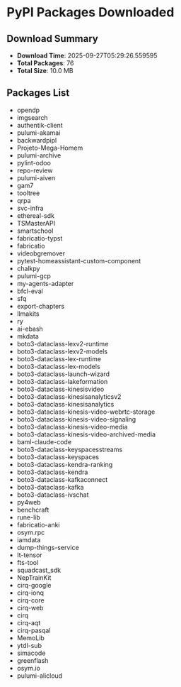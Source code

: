 # PyPI Packages Downloaded

## Download Summary
- **Download Time**: 2025-09-27T05:29:26.559595
- **Total Packages**: 76
- **Total Size**: 10.0 MB

## Packages List
- opendp
- imgsearch
- authentik-client
- pulumi-akamai
- backwardpipl
- Projeto-Mega-Homem
- pulumi-archive
- pylint-odoo
- repo-review
- pulumi-aiven
- gam7
- tooltree
- qrpa
- svc-infra
- ethereal-sdk
- TSMasterAPI
- smartschool
- fabricatio-typst
- fabricatio
- videobgremover
- pytest-homeassistant-custom-component
- chalkpy
- pulumi-gcp
- my-agents-adapter
- bfcl-eval
- sfq
- export-chapters
- llmakits
- ry
- ai-ebash
- mkdata
- boto3-dataclass-lexv2-runtime
- boto3-dataclass-lexv2-models
- boto3-dataclass-lex-runtime
- boto3-dataclass-lex-models
- boto3-dataclass-launch-wizard
- boto3-dataclass-lakeformation
- boto3-dataclass-kinesisvideo
- boto3-dataclass-kinesisanalyticsv2
- boto3-dataclass-kinesisanalytics
- boto3-dataclass-kinesis-video-webrtc-storage
- boto3-dataclass-kinesis-video-signaling
- boto3-dataclass-kinesis-video-media
- boto3-dataclass-kinesis-video-archived-media
- baml-claude-code
- boto3-dataclass-keyspacesstreams
- boto3-dataclass-keyspaces
- boto3-dataclass-kendra-ranking
- boto3-dataclass-kendra
- boto3-dataclass-kafkaconnect
- boto3-dataclass-kafka
- boto3-dataclass-ivschat
- py4web
- benchcraft
- rune-lib
- fabricatio-anki
- osym.rpc
- iamdata
- dump-things-service
- lt-tensor
- fts-tool
- squadcast_sdk
- NepTrainKit
- cirq-google
- cirq-ionq
- cirq-core
- cirq-web
- cirq
- cirq-aqt
- cirq-pasqal
- MemoLib
- ytdl-sub
- simacode
- greenflash
- osym.io
- pulumi-alicloud
